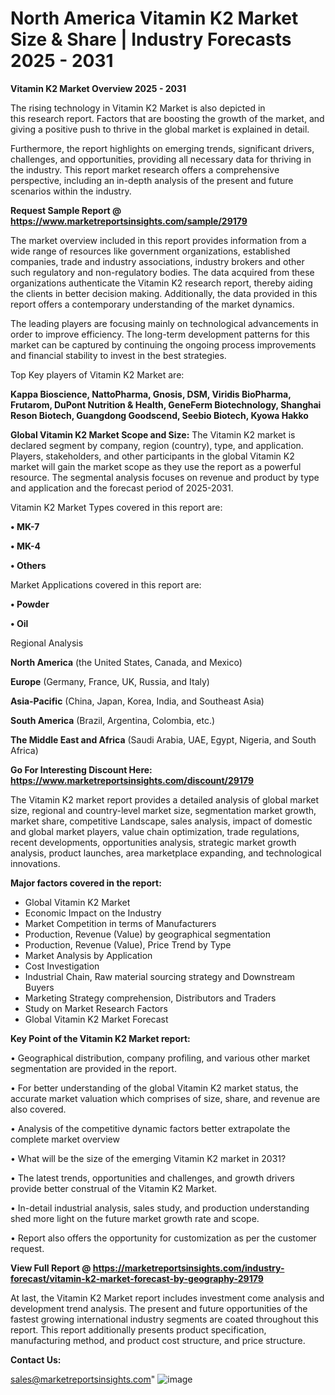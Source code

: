 # North America Vitamin K2 Market Size & Share | Industry Forecasts 2025 - 2031

<Strong> Vitamin K2 Market Overview 2025 - 2031</strong>

The rising technology in Vitamin K2 Market is also depicted in this research report. Factors that are boosting the growth of the market, and giving a positive push to thrive in the global market is explained in detail.

Furthermore, the report highlights on emerging trends, significant drivers, challenges, and opportunities, providing all necessary data for thriving in the industry. This report market research offers a comprehensive perspective, including an in-depth analysis of the present and future scenarios within the industry.

<strong>Request Sample Report @ <a href=https://www.marketreportsinsights.com/sample/29179>https://www.marketreportsinsights.com/sample/29179</a></strong>

The market overview included in this report provides information from a wide range of resources like government organizations, established companies, trade and industry associations, industry brokers and other such regulatory and non-regulatory bodies. The data acquired from these organizations authenticate the Vitamin K2 research report, thereby aiding the clients in better decision making. Additionally, the data provided in this report offers a contemporary understanding of the market dynamics.

The leading players are focusing mainly on technological advancements in order to improve efficiency. The long-term development patterns for this market can be captured by continuing the ongoing process improvements and financial stability to invest in the best strategies.

Top Key players of Vitamin K2 Market are:

<strong>Kappa Bioscience, NattoPharma, Gnosis, DSM, Viridis BioPharma, Frutarom, DuPont Nutrition & Health, GeneFerm Biotechnology, Shanghai Reson Biotech, Guangdong Goodscend, Seebio Biotech, Kyowa Hakko</strong>

<strong><b>Global Vitamin K2 Market Scope and Size:</b></strong>
The Vitamin K2 market is declared segment by company, region (country), type, and application. Players, stakeholders, and other participants in the global Vitamin K2 market will gain the market scope as they use the report as a powerful resource. The segmental analysis focuses on revenue and product by type and application and the forecast period of 2025-2031.

Vitamin K2 Market Types covered in this report are:

<strong>• MK-7

• MK-4

• Others</strong>

Market Applications covered in this report are:

<strong>• Powder

• Oil</strong> 

Regional Analysis

<strong>North America</strong> (the United States, Canada, and Mexico)

<strong>Europe</strong> (Germany, France, UK, Russia, and Italy)

<strong>Asia-Pacific</strong> (China, Japan, Korea, India, and Southeast Asia)

<strong>South America</strong> (Brazil, Argentina, Colombia, etc.)

<strong>The Middle East and Africa</strong> (Saudi Arabia, UAE, Egypt, Nigeria, and South Africa)

<strong>Go For Interesting Discount Here: <a href=https://www.marketreportsinsights.com/discount/29179>https://www.marketreportsinsights.com/discount/29179</a></strong>

The Vitamin K2 market report provides a detailed analysis of global market size, regional and country-level market size, segmentation market growth, market share, competitive Landscape, sales analysis, impact of domestic and global market players, value chain optimization, trade regulations, recent developments, opportunities analysis, strategic market growth analysis, product launches, area marketplace expanding, and technological innovations.

<strong><b>Major factors covered in the report:</b></strong>
<ul>
  <li>Global Vitamin K2 Market </li>
  <li>Economic Impact on the Industry</li>
  <li>Market Competition in terms of Manufacturers</li>
  <li>Production, Revenue (Value) by geographical segmentation</li>
  <li>Production, Revenue (Value), Price Trend by Type</li>
  <li>Market Analysis by Application</li>
  <li>Cost Investigation</li>
  <li>Industrial Chain, Raw material sourcing strategy and Downstream Buyers</li>
  <li>Marketing Strategy comprehension, Distributors and Traders</li>
  <li>Study on Market Research Factors</li>
  <li>Global Vitamin K2 Market Forecast</li>
</ul>

<strong><b>Key Point of the Vitamin K2 Market report:</b></strong>

• Geographical distribution, company profiling, and various other market segmentation are provided in the report.

• For better understanding of the global Vitamin K2 market status, the accurate market valuation which comprises of size, share, and revenue are also covered.

• Analysis of the competitive dynamic factors better extrapolate the complete market overview

• What will be the size of the emerging Vitamin K2 market in 2031?

• The latest trends, opportunities and challenges, and growth drivers provide better construal of the Vitamin K2 Market.

• In-detail industrial analysis, sales study, and production understanding shed more light on the future market growth rate and scope.

• Report also offers the opportunity for customization as per the customer request.

<strong><b>View Full Report @ <a href=https://marketreportsinsights.com/industry-forecast/vitamin-k2-market-forecast-by-geography-29179>https://marketreportsinsights.com/industry-forecast/vitamin-k2-market-forecast-by-geography-29179</a></b></strong>


At last, the Vitamin K2 Market report includes investment come analysis and development trend analysis. The present and future opportunities of the fastest growing international industry segments are coated throughout this report. This report additionally presents product specification, manufacturing method, and product cost structure, and price structure.

<strong>Contact Us:</strong>

sales@marketreportsinsights.com"
![image](https://github.com/user-attachments/assets/680e3e0e-f3b0-46c3-b5b4-a56b67b5fa23)
